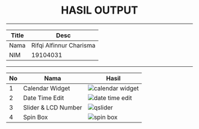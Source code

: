 <h1 align="center">HASIL OUTPUT</h1>

<hr></hr>

| Title | Desc |
| ----- | ---- |
| Nama | Rifqi Alfinnur Charisma |
| NIM | 19104031 |

<hr></hr>

| No | Nama | Hasil |
| -- | ---- | ----- |
| 1 | Calendar Widget | ![calendar widget](https://user-images.githubusercontent.com/58881125/122429971-67130380-cfbd-11eb-912e-56c3514c119c.PNG) |
| 2 | Date Time Edit | ![date time edit](https://user-images.githubusercontent.com/58881125/122429979-68443080-cfbd-11eb-9ca7-71d0b31cccdf.PNG) |
| 3 | Slider & LCD Number | ![qslider](https://user-images.githubusercontent.com/58881125/122429984-68443080-cfbd-11eb-8e3e-ff8697233788.PNG) |
| 4 | Spin Box | ![spin box](https://user-images.githubusercontent.com/58881125/122429986-68dcc700-cfbd-11eb-813c-115de4ebfaf4.PNG) |